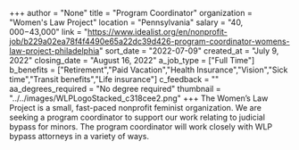 +++
author = "None"
title = "Program Coordinator"
organization = "Women's Law Project"
location = "Pennsylvania"
salary = "$40,000-$43,000"
link = "https://www.idealist.org/en/nonprofit-job/b229a02ea78f4f4490e65a22dc39d426-program-coordinator-womens-law-project-philadelphia"
sort_date = "2022-07-09"
created_at = "July 9, 2022"
closing_date = "August 16, 2022"
a_job_type = ["Full Time"]
b_benefits = ["Retirement","Paid Vacation","Health Insurance","Vision","Sick time","Transit benefits","Life insurance"]
c_feedback = ""
aa_degrees_required = "No degree required"
thumbnail = "../../images/WLPLogoStacked_c318cee2.png"
+++
The Women’s Law Project is a small, fast-paced nonprofit feminist organization. We are seeking a program coordinator to support our work relating to judicial bypass for minors. The program coordinator will work closely with WLP bypass attorneys in a variety of ways. 